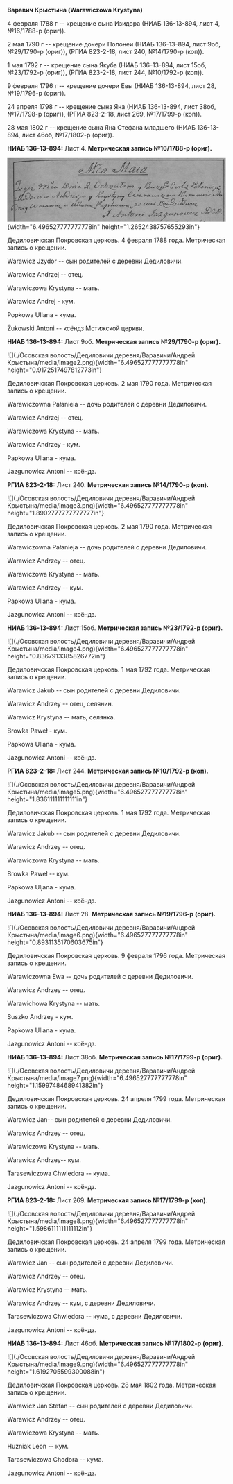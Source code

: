 **Варавич Крыстына (Warawiczowa Krystyna)**

4 февраля 1788 г -- крещение сына Изидора (НИАБ 136-13-894, лист 4,
№16/1788-р (ориг)).

2 мая 1790 г -- крещение дочери Полонеи (НИАБ 136-13-894, лист 9об,
№29/1790-р (ориг)), (РГИА 823-2-18, лист 240, №14/1790-р (коп)).

1 мая 1792 г -- крещение сына Якуба (НИАБ 136-13-894, лист 15об,
№23/1792-р (ориг)), (РГИА 823-2-18, лист 244, №10/1792-р (коп)).

9 февраля 1796 г -- крещение дочери Евы (НИАБ 136-13-894, лист 28,
№19/1796-р (ориг)).

24 апреля 1798 г -- крещение сына Яна (НИАБ 136-13-894, лист 38об,
№17/1798-р (ориг)), (РГИА 823-2-18, лист 269, №17/1799-р (коп)).

28 мая 1802 г -- крещение сына Яна Стефана младшего (НИАБ 136-13-894,
лист 46об, №17/1802-р (ориг)).

**НИАБ 136-13-894:** Лист 4. **Метрическая запись №16/1788-р (ориг).**

![](./media/cd67fc5c933bbcc456796d4c79143dff1a84c14b.png){width="6.496527777777778in"
height="1.2652438757655293in"}

Дедиловичская Покровская церковь. 4 февраля 1788 года. Метрическая
запись о крещении.

Warawicz Jzydor -- сын родителей с деревни Дедиловичи.

Warawicz Andrzej -- отец.

Warawiczowa Krystyna -- мать.

Warawicz Andrej - кум.

Popkowa Ullana - кума.

Żukowski Antoni -- ксёндз Мстижской церкви.

**НИАБ 136-13-894:** Лист 9об. **Метрическая запись №29/1790-р (ориг).**

![](./Осовская волость/Дедиловичи деревня/Варавичи/Андрей Крыстына/media/image2.png){width="6.496527777777778in"
height="0.9172517497812773in"}

Дедиловичская Покровская церковь. 2 мая 1790 года. Метрическая запись о
крещении.

Warawiczowna Pałanieia -- дочь родителей с деревни Дедиловичи.

Warawicz Andrzej -- отец.

Warawiczowa Krystyna -- мать.

Warawicz Andrzey - кум.

Papkowa Ullana - кума.

Jazgunowicz Antoni -- ксёндз.

**РГИА 823-2-18:** Лист 240. **Метрическая запись №14/1790-р (коп).**

![](./Осовская волость/Дедиловичи деревня/Варавичи/Андрей Крыстына/media/image3.png){width="6.496527777777778in"
height="1.8902777777777777in"}

Дедиловичская Покровская церковь. 2 мая 1790 года. Метрическая запись о
крещении.

Warawiczowna Pałanieja -- дочь родителей с деревни Дедиловичи.

Warawicz Andrzey -- отец.

Warawiczowa Krystyna -- мать.

Warawicz Andrzey -- кум.

Papkowa Ullana - кума.

Jazgunowicz Antoni -- ксёндз.

**НИАБ 136-13-894:** Лист 15об. **Метрическая запись №23/1792-р
(ориг).**

![](./Осовская волость/Дедиловичи деревня/Варавичи/Андрей Крыстына/media/image4.png){width="6.496527777777778in"
height="0.8367913385826772in"}

Дедиловичская Покровская церковь. 1 мая 1792 года. Метрическая запись о
крещении.

Warawicz Jakub -- сын родителей с деревни Дедиловичи.

Warawicz Andrzey -- отец, селянин.

Warawicz Krystyna -- мать, селянка.

Browka Paweł - кум.

Papkowa Ullana - кума.

Jazgunowicz Antoni -- ксёндз.

**РГИА 823-2-18:** Лист 244. **Метрическая запись №10/1792-р (коп).**

![](./Осовская волость/Дедиловичи деревня/Варавичи/Андрей Крыстына/media/image5.png){width="6.496527777777778in"
height="1.836111111111111in"}

Дедиловичская Покровская церковь. 1 мая 1792 года. Метрическая запись о
крещении.

Warawicz Jakub -- сын родителей с деревни Дедиловичи.

Warawicz Andrzey -- отец.

Warawiczowa Krystyna -- мать.

Browka Paweł -- кум.

Papkowa Uljana - кума.

Jazgunowicz Antoni -- ксёндз.

**НИАБ 136-13-894:** Лист 28. **Метрическая запись №19/1796-р (ориг).**

![](./Осовская волость/Дедиловичи деревня/Варавичи/Андрей Крыстына/media/image6.png){width="6.496527777777778in"
height="0.8931135170603675in"}

Дедиловичская Покровская церковь. 9 февраля 1796 года. Метрическая
запись о крещении.

Warawiczowna Ewa -- дочь родителей с деревни Дедиловичи.

Warawicz Andrzey -- отец.

Warawichowa Krystyna -- мать.

Suszko Andrzey - кум.

Papkowa Ullana - кума.

Jazgunowicz Antoni -- ксёндз.

**НИАБ 136-13-894:** Лист 38об. **Метрическая запись №17/1799-р
(ориг).**

![](./Осовская волость/Дедиловичи деревня/Варавичи/Андрей Крыстына/media/image7.png){width="6.496527777777778in"
height="1.1599748468941382in"}

Дедиловичская Покровская церковь. 24 апреля 1799 года. Метрическая
запись о крещении.

Warawicz Jan-- сын родителей с деревни Дедиловичи.

Warawicz Andrzey -- отец.

Warawiczowa Krystyna -- мать.

Warawicz Andrzey-- кум.

Tarasewiczowa Chwiedora -- кума.

Jazgunowicz Antoni -- ксёндз.

**РГИА 823-2-18:** Лист 269. **Метрическая запись №17/1799-р (коп).**

![](./Осовская волость/Дедиловичи деревня/Варавичи/Андрей Крыстына/media/image8.png){width="6.496527777777778in"
height="1.5986111111111112in"}

Дедиловичская Покровская церковь. 24 апреля 1799 года. Метрическая
запись о крещении.

Warawicz Jan -- сын родителей с деревни Дедиловичи.

Warawicz Andrzey -- отец.

Warawicz Krystyna -- мать.

Warawicz Andrzey -- кум, с деревни Дедиловичи.

Tarasewiczowa Chwiedora -- кума, с деревни Дедиловичи.

Jazgunowicz Antoni -- ксёндз.

**НИАБ 136-13-894:** Лист 46об. **Метрическая запись №17/1802-р
(ориг).**

![](./Осовская волость/Дедиловичи деревня/Варавичи/Андрей Крыстына/media/image9.png){width="6.496527777777778in"
height="1.6192705599300088in"}

Дедиловичская Покровская церковь. 28 мая 1802 года. Метрическая запись о
крещении.

Warawicz Jan Stefan -- сын родителей с деревни Дедиловичи.

Warawicz Andrzey -- отец.

Warawiczowa Krystyna -- мать.

Huzniak Leon -- кум.

Tarasewiczowa Chodora -- кума.

Jazgunowicz Antoni -- ксёндз.
